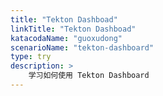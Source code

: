 ```yaml
---
title: "Tekton Dashboad"
linkTitle: "Tekton Dashboad"
katacodaName: "guoxudong"
scenarioName: "tekton-dashboard"
type: try
description: > 
    学习如何使用 Tekton Dashboard
---
```

